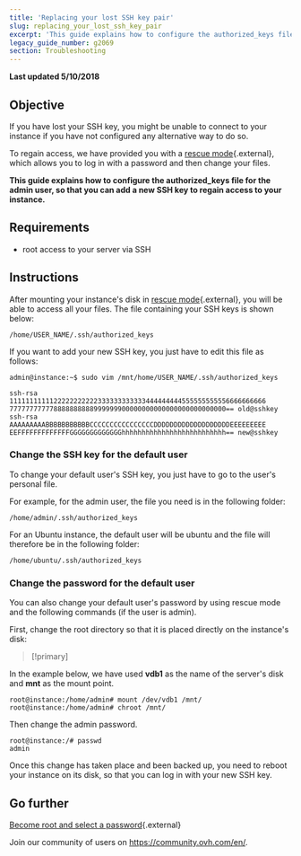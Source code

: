 ```yaml
---
title: 'Replacing your lost SSH key pair'
slug: replacing_your_lost_ssh_key_pair
excerpt: 'This guide explains how to configure the authorized_keys file for the admin user, so that you can add a new SSH key to regain access to your instance'
legacy_guide_number: g2069
section: Troubleshooting
---
```


**Last updated 5/10/2018**

## Objective

If you have lost your SSH key, you might be unable to connect to your instance if you have not configured any alternative way to do so.

To regain access, we have provided you with a [rescue mode](https://docs.ovh.com/gb/en/public-cloud/put_an_instance_in_rescue_mode/){.external}, which allows you to log in with a password and then change your files.

**This guide explains how to configure the authorized_keys file for the admin user, so that you can add a new SSH key to regain access to your instance.**

## Requirements

* root access to your server via SSH

## Instructions

After mounting your instance's disk in [rescue mode](https://docs.ovh.com/gb/en/public-cloud/put_an_instance_in_rescue_mode/){.external}, you will be able to access all your files. The file containing your SSH keys is shown below:

```
/home/USER_NAME/.ssh/authorized_keys
```

If you want to add your new SSH key, you just have to edit this file as follows:

```
admin@instance:~$ sudo vim /mnt/home/USER_NAME/.ssh/authorized_keys

ssh-rsa 1111111111122222222222333333333333444444444555555555556666666666
777777777778888888888999999900000000000000000000000000== old@sshkey
ssh-rsa AAAAAAAAABBBBBBBBBBBCCCCCCCCCCCCCCCCDDDDDDDDDDDDDDDDDDDEEEEEEEEE
EEFFFFFFFFFFFFFGGGGGGGGGGGGGhhhhhhhhhhhhhhhhhhhhhhhhhh== new@sshkey
```

### Change the SSH key for the default user
To change your default user's SSH key, you just have to go to the user's personal file.

For example, for the admin user, the file you need is in the following folder:

```
/home/admin/.ssh/authorized_keys
```

For an Ubuntu instance, the default user will be ubuntu and the file will therefore be in the following folder:

```
/home/ubuntu/.ssh/authorized_keys
```

### Change the password for the default user

You can also change your default user's password by using rescue mode and the following commands (if the user is admin).

First, change the root directory so that it is placed directly on the instance's disk:

> [!primary]
>
In the example below, we have used **vdb1** as the name of the server's disk and **mnt** as the mount point.
>


```
root@instance:/home/admin# mount /dev/vdb1 /mnt/
root@instance:/home/admin# chroot /mnt/
```

Then change the admin password.

```
root@instance:/# passwd 
admin
```

Once this change has taken place and been backed up, you need to reboot your instance on its disk, so that you can log in with your new SSH key.

## Go further

[Become root and select a password](https://docs.ovh.com/gb/en/public-cloud/become_root_and_select_a_password/){.external}

Join our community of users on <https://community.ovh.com/en/>.